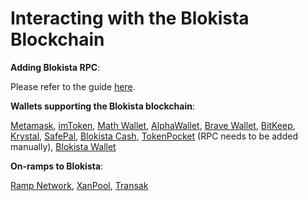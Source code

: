 # Interacting with the Blokista Blockchain

**Adding Blokista RPC**:&#x20;

Please refer to the guide [here](https://tutorials.bccscan.com/tutorials/network-tutorials/adding-fuse-network-to-metamask).



**Wallets supporting the Blokista blockchain**:

[Metamask](https://metamask.io), [imToken](https://imtoken.im), [Math Wallet](https://mathwallet.org), [AlphaWallet](https://alphawallet.com), [Brave Wallet](https://brave.com/wallet/), [BitKeep](https://bitkeep.com/), [Krystal](https://krystal.app), [SafePal](https://safepal.io/), [Blokista Cash](https://fuse.cash), [TokenPocket](https://www.tokenpocket.pro/en/) (RPC needs to be added manually), [Blokista Wallet](https://play.google.com/store/apps/\&hl=en\&gl=US)



**On-ramps to Blokista**:

[Ramp Network](https://ramp.network), [XanPool](https://xanpool.com/), [Transak](https://transak.com/)

